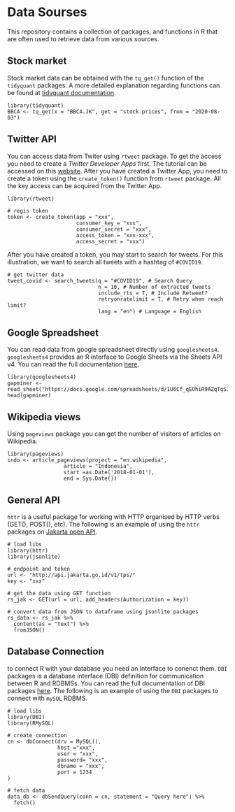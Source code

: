 
# Data Sourses
This repository contains a collection of packages, and functions in R that are often used to retrieve data from various sources.

## Stock market 

Stock market data can be obtained with the `tq_get()` function of the `tidyquant` packages. A more detailed explanation regarding functions can be found at [tidyquant documentation](https://www.rdocumentation.org/packages/tidyquant/versions/1.0.1/topics/tq_get).

```{r}
library(tidyquant)
BBCA <- tq_get(x = "BBCA.JK", get = "stock.prices", from = "2020-08-03")
```

## Twitter API

You can access data from Twiter using `rtweet` package. To get the access you need to create a *Twitter Developer Apps* first. The tutorial can be accessed on this [website](https://developer.twitter.com/en/docs/getting-started). After you have created a Twitter App, you need to create a token using the `create_token()` function from `rtweet` package. All the key access can be acquired from the Twitter App.

```{r}
library(rtweet)

# regis token
token <- create_token(app = "xxx",
                      consumer_key = "xxx",
                      consumer_secret = "xxx",
                      access_token = "xxx-xxx",
                      access_secret = "xxx")
```

After you have created a token, you may start to search for tweets. For this illustration, we want to search all tweets with a hashtag of `#COVID19`.
```{r}
# get twitter data
tweet_covid <- search_tweets(q = "#COVID19", # Search Query
                             n = 10, # Number of extracted tweets
                             include_rts = T, # Include Retweet?
                             retryonratelimit = T, # Retry when reach limit?
                             lang = "en") # Language = English

```

## Google Spreadsheet

You can read data from google spreadsheet directly using `googlesheets4`. `googlesheets4` provides an R interface to Google Sheets via the Sheets API v4. You can read the full documentation [here](https://googlesheets4.tidyverse.org/).  

```{r}
library(googlesheets4)
gapminer <- read_sheet("https://docs.google.com/spreadsheets/d/1U6Cf_qEOhiR9AZqTqS3mbMF3zt2db48ZP5v3rkrAEJY/edit#gid=780868077")
head(gapminer)
```

## Wikipedia views

Using `pageviews` package you can get the number of visitors of articles on Wikipedia.

```{r}
library(pageviews)
indo <- article_pageviews(project = "en.wikipedia", 
                  article = "Indonesia", 
                  start =as.Date('2018-01-01'), 
                  end = Sys.Date())
```


## General API
`httr` is a useful package for working with HTTP organised by HTTP verbs (GET(), POST(), etc). The following is an example of using the `httr` packages on [Jakarta open API](jakarta.go.id).

```{r}
# load libs
library(httr)
library(jsonlite)

# endpoint and token
url <- "http://api.jakarta.go.id/v1/tps/" 
key <- "xxx"

# get the data using GET function
rs_jak <- GET(url = url, add_headers(Authorization = key)) 

# convert data from JSON to dataframe using jsonlite packages
rs_data <- rs_jak %>% 
  content(as = "text") %>% 
  fromJSON()

```


## Database Connection

to connect R with your database you need an Interface to conenct them. `DBI` packages is a database interface (DBI) definition for communication between R and RDBMSs. You can read the full documentation of DBI packages [here](https://github.com/r-dbi/DBI). The following is an example of using the `DBI` packages to connect with `mySQL` RDBMS.

```{r}
# load libs
library(DBI)
library(RMySQL)

# create connection
cn <- dbConnect(drv = MySQL(),
                host ="xxx",
                user = "xxx",
                password= "xxx",
                dbname = "xxx",
                port = 1234
)

# fetch data
data_db <- dbSendQuery(conn = cn, statement = "Query here") %>% 
  fetch()

```
